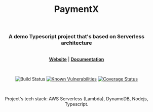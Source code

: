 <!--<div>marker</div>-->

<br>
<div align="center">
   <h1> PaymentX </h1><br>

<h3> A demo Typescript project that's based on Serverless architecture</h3>

<p><br>
    <a href=""><b>Website</b></a> |
    <a href=""><b>Documentation</b></a>
</p><br>

![Build Status](https://github.com/matthew-0x/paymentx/actions/workflows/ci.yml/badge.svg)
[![Known Vulnerabilities](https://snyk.io/test/npm/axios/badge.svg)](https://snyk.io/test/npm/axios)
[![Coverage Status](https://coveralls.io/repos/github/matthew-0x/paymentx/badge.svg?branch=master)](https://coveralls.io/github/matthew-0x/paymentx?branch=master)

<br><p align="center"> Project's tech stack: AWS Serverless (Lambda), DynamoDB, Nodejs, Typescript.</p>

</div>
